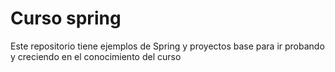 # Curso spring

Este repositorio tiene ejemplos de Spring y proyectos base para ir probando y creciendo en el conocimiento del curso
